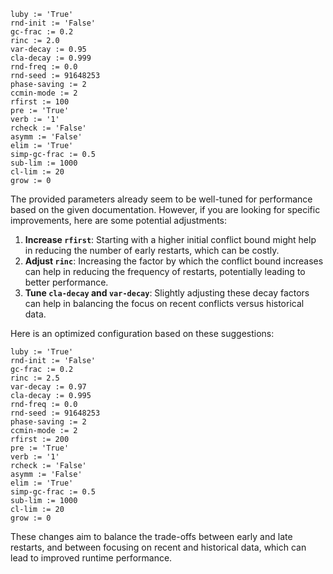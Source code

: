 ```plaintext
luby := 'True'
rnd-init := 'False'
gc-frac := 0.2
rinc := 2.0
var-decay := 0.95
cla-decay := 0.999
rnd-freq := 0.0
rnd-seed := 91648253
phase-saving := 2
ccmin-mode := 2
rfirst := 100
pre := 'True'
verb := '1'
rcheck := 'False'
asymm := 'False'
elim := 'True'
simp-gc-frac := 0.5
sub-lim := 1000
cl-lim := 20
grow := 0
```

The provided parameters already seem to be well-tuned for performance based on the given documentation. However, if you are looking for specific improvements, here are some potential adjustments:

1. **Increase `rfirst`**: Starting with a higher initial conflict bound might help in reducing the number of early restarts, which can be costly.
2. **Adjust `rinc`**: Increasing the factor by which the conflict bound increases can help in reducing the frequency of restarts, potentially leading to better performance.
3. **Tune `cla-decay` and `var-decay`**: Slightly adjusting these decay factors can help in balancing the focus on recent conflicts versus historical data.

Here is an optimized configuration based on these suggestions:

```plaintext
luby := 'True'
rnd-init := 'False'
gc-frac := 0.2
rinc := 2.5
var-decay := 0.97
cla-decay := 0.995
rnd-freq := 0.0
rnd-seed := 91648253
phase-saving := 2
ccmin-mode := 2
rfirst := 200
pre := 'True'
verb := '1'
rcheck := 'False'
asymm := 'False'
elim := 'True'
simp-gc-frac := 0.5
sub-lim := 1000
cl-lim := 20
grow := 0
```

These changes aim to balance the trade-offs between early and late restarts, and between focusing on recent and historical data, which can lead to improved runtime performance.